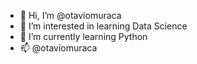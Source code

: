 - 👋 Hi, I’m @otaviomuraca
- 👀 I’m interested in learning Data Science
- 🌱 I’m currently learning Python
- 📫 @otaviomuraca

<!---
otaviomuraca/otaviomuraca is a ✨ special ✨ repository because its `README.md` (this file) appears on your GitHub profile.
You can click the Preview link to take a look at your changes.
--->
